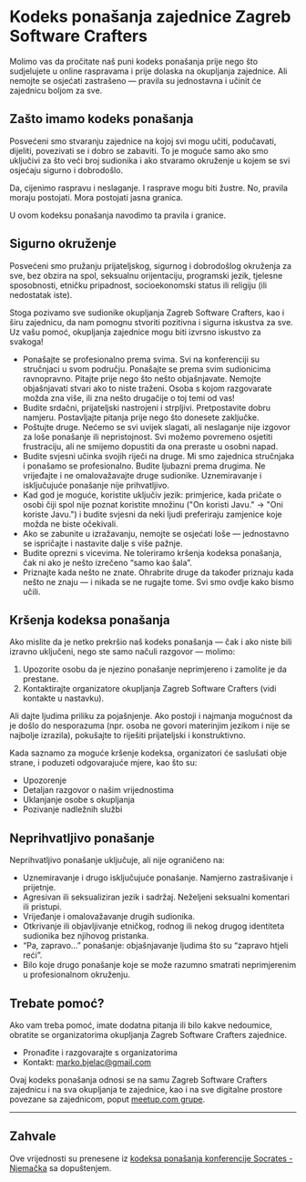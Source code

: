 # Kodeks ponašanja zajednice Zagreb Software Crafters

Molimo vas da pročitate naš puni kodeks ponašanja prije nego što sudjelujete u online raspravama i prije dolaska na okupljanja zajednice. Ali nemojte se osjećati zastrašeno — pravila su jednostavna i učinit će zajednicu boljom za sve.

## Zašto imamo kodeks ponašanja

Posvećeni smo stvaranju zajednice na kojoj svi mogu učiti, podučavati, dijeliti, povezivati se i dobro se zabaviti. To je moguće samo ako smo uključivi za što veći broj sudionika i ako stvaramo okruženje u kojem se svi osjećaju sigurno i dobrodošlo.

Da, cijenimo raspravu i neslaganje. I rasprave mogu biti žustre. No, pravila moraju postojati. Mora postojati jasna granica.

U ovom kodeksu ponašanja navodimo ta pravila i granice.

## Sigurno okruženje

Posvećeni smo pružanju prijateljskog, sigurnog i dobrodošlog okruženja za sve, bez obzira na spol, seksualnu orijentaciju, programski jezik, tjelesne sposobnosti, etničku pripadnost, socioekonomski status ili religiju (ili nedostatak iste).

Stoga pozivamo sve sudionike okupljanja Zagreb Software Crafters, kao i širu zajednicu, da nam pomognu stvoriti pozitivna i sigurna iskustva za sve. Uz vašu pomoć, okupljanja zajednice mogu biti izvrsno iskustvo za svakoga!

- Ponašajte se profesionalno prema svima. Svi na konferenciji su stručnjaci u svom području. Ponašajte se prema svim sudionicima ravnopravno. Pitajte prije nego što nešto objašnjavate. Nemojte objašnjavati stvari ako to niste traženi. Osoba s kojom razgovarate možda zna više, ili zna nešto drugačije o toj temi od vas!
- Budite srdačni, prijateljski nastrojeni i strpljivi. Pretpostavite dobru namjeru. Postavljajte pitanja prije nego što donesete zaključke.
- Poštujte druge. Nećemo se svi uvijek slagati, ali neslaganje nije izgovor za loše ponašanje ili nepristojnost. Svi možemo povremeno osjetiti frustraciju, ali ne smijemo dopustiti da ona preraste u osobni napad.
- Budite svjesni učinka svojih riječi na druge. Mi smo zajednica stručnjaka i ponašamo se profesionalno. Budite ljubazni prema drugima. Ne vrijeđajte i ne omalovažavajte druge sudionike. Uznemiravanje i isključujuće ponašanje nije prihvatljivo.
- Kad god je moguće, koristite uključiv jezik: primjerice, kada pričate o osobi čiji spol nije poznat koristite množinu ("On koristi Javu." -> "Oni koriste Javu.") i budite svjesni da neki ljudi preferiraju zamjenice koje možda ne biste očekivali.
- Ako se zabunite u izražavanju, nemojte se osjećati loše — jednostavno se ispričajte i nastavite dalje s više pažnje.
- Budite oprezni s vicevima. Ne toleriramo kršenja kodeksa ponašanja, čak ni ako je nešto izrečeno “samo kao šala”.
- Priznajte kada nešto ne znate. Ohrabrite druge da također priznaju kada nešto ne znaju — i nikada se ne rugajte tome. Svi smo ovdje kako bismo učili.

## Kršenja kodeksa ponašanja

Ako mislite da je netko prekršio naš kodeks ponašanja — čak i ako niste bili izravno uključeni, nego ste samo načuli razgovor — molimo:

1. Upozorite osobu da je njezino ponašanje neprimjereno i zamolite je da prestane.
2. Kontaktirajte organizatore okupljanja Zagreb Software Crafters (vidi kontakte u nastavku).

Ali dajte ljudima priliku za pojašnjenje. Ako postoji i najmanja mogućnost da je došlo do nesporazuma (npr. osoba ne govori materinjim jezikom i nije se najbolje izrazila), pokušajte to riješiti prijateljski i konstruktivno.

Kada saznamo za moguće kršenje kodeksa, organizatori će saslušati obje strane, i poduzeti odgovarajuće mjere, kao što su:

- Upozorenje
- Detaljan razgovor o našim vrijednostima
- Uklanjanje osobe s okupljanja
- Pozivanje nadležnih službi

## Neprihvatljivo ponašanje

Neprihvatljivo ponašanje uključuje, ali nije ograničeno na:

- Uznemiravanje i drugo isključujuće ponašanje. Namjerno zastrašivanje i prijetnje.
- Agresivan ili seksualiziran jezik i sadržaj. Neželjeni seksualni komentari ili pristupi.
- Vrijeđanje i omalovažavanje drugih sudionika.
- Otkrivanje ili objavljivanje etničkog, rodnog ili nekog drugog identiteta sudionika bez njihovog pristanka.
- “Pa, zapravo…” ponašanje: objašnjavanje ljudima što su “zapravo htjeli reći”.
- Bilo koje drugo ponašanje koje se može razumno smatrati neprimjerenim u profesionalnom okruženju.

## Trebate pomoć?

Ako vam treba pomoć, imate dodatna pitanja ili bilo kakve nedoumice, obratite se organizatorima okupljanja Zagreb Software Crafters zajednice.

- Pronađite i razgovarajte s organizatorima
- Kontakt: [marko.bjelac@gmail.com](mailto:marko.bjelac@gmail.com)

Ovaj kodeks ponašanja odnosi se na samu Zagreb Software Crafters zajednicu i na sva okupljanja te zajednice, kao i na sve digitalne prostore povezane sa zajednicom, poput [meetup.com grupe](https://www.meetup.com/zagreb-software-crafters/).

---

## Zahvale

Ove vrijednosti su prenesene iz [kodeksa ponašanja konferencije Socrates - Njemačka](https://www.socrates-conference.de/values) sa dopuštenjem.
